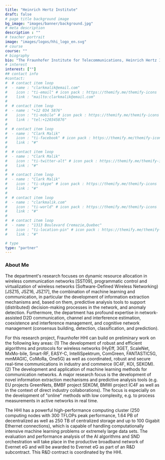 ```yaml
---
title: "Heinrich Hertz Institute"
draft: false
# page title background image
bg_image: "images/banner/background.jpg"
# meta description
description : ""
# teacher portrait
image: "images/logos/hhi_logo_en.svg"
# course
course: ""
# biography
bio: "The Fraunhofer Institute for Telecommunications, Heinrich Hertz Institute has been working on the development of intelligent wireless communication solutions for more than 20 years. The Wireless Communications and Networks department, headed by Prof. Slawomir Stanczak, focuses on the optimization of wireless communication networks in close cooperation with companies."
# interest
interest: [""]
## contact info
#contact:
#  # contact item loop
#  - name : "clarkmalik@email.com"
#    icon : "ti-email" # icon pack : https://themify.me/themify-icons
#    link : "mailto:clarkmalik@email.com"
#
#  # contact item loop
#  - name : "+12 034 5876"
#    icon : "ti-mobile" # icon pack : https://themify.me/themify-icons
#    link : "tel:+120345876"
#
#  # contact item loop
#  - name : "Clark Malik"
#    icon : "ti-facebook" # icon pack : https://themify.me/themify-icons
#    link : "#"
#
#  # contact item loop
#  - name : "Clark Malik"
#    icon : "ti-twitter-alt" # icon pack : https://themify.me/themify-icons
#    link : "#"
#
#  # contact item loop
#  - name : "Clark Malik"
#    icon : "ti-skype" # icon pack : https://themify.me/themify-icons
#    link : "#"
#
#  # contact item loop
#  - name : "clarkmalik.com"
#    icon : "ti-world" # icon pack : https://themify.me/themify-icons
#    link : "#"
#
#  # contact item loop
#  - name : "1313 Boulevard Cremazie,Quebec"
#    icon : "ti-location-pin" # icon pack : https://themify.me/themify-icons
#    link : "#"

# type
type: "partner"
---
```


### About Me

The department's research focuses on dynamic resource allocation in wireless
communication networks [SST09], programmatic control and virtualization of
wireless networks (Software-Defined Wireless Networking) [JSZ15, JSZ16, JSZ17],
the combination of machine learning and communication, in particular the
development of information extraction mechanisms and, based on them, predictive
analysis tools to support (distributed) decision-making processes in the
network, and anomaly detection. Furthermore, the department has profound
expertise in network-assisted D2D communication, channel and interference
estimation, coexistence and interference management, and cognitive network
management (consensus building, detection, classification, and prediction).

For this research project, Fraunhofer HHI can build on preliminary work on the
following key areas: (1) The development of robust and efficient algorithms and
protocols for wireless networks (HyEff, 3GET, ScaleNet, MxMo-bile, Smart-RF,
EASY-C, IntelliSpektrum, ComGreen, FANTASTIC5G, mmMAGIC, CoMoRa, One5G) as well
as coordinated, robust and secure real-time communications in industry and
commerce (IC4F, KOI, SEKOM). (2) The development and application of machine
learning methods for communication networks. A major research focus is the
development of novel information extraction mechanisms and predictive analysis
tools (e.g. EU projects GreenNets, BMBF project SEKOM, BMWi project IC4F as well
as in the context of direct industry collaborations). The focus is especially on
the development of "online" methods with low complexity, e.g. to process
measurements in active networks in real time.

The HHI has a powerful high-performance computing cluster (250 computing nodes
with 300 TFLOPs peak performance, 1.64 PB of decentralized as well as 250 TB of
centralized storage and up to 100 Gigabit Ethernet connections), which is
capable of handling computationally intensive machine learning problems or
extremely large data sets. The evaluation and performance analysis of the AI
algorithms and SND orchestration will take place in the productive broadband
network of Evernet eG and will be awarded to Evernet eG as part of an R&D
subcontract. This R&D contract is coordinated by the HHI.

